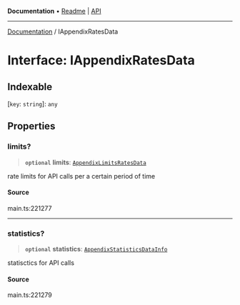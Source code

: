 **Documentation** • [Readme](../README.md) \| [API](../globals.md)

***

[Documentation](../README.md) / IAppendixRatesData

# Interface: IAppendixRatesData

## Indexable

 \[`key`: `string`\]: `any`

## Properties

### limits?

> **`optional`** **limits**: [`AppendixLimitsRatesData`](../classes/AppendixLimitsRatesData.md)

rate limits for API calls per a certain period of time

#### Source

main.ts:221277

***

### statistics?

> **`optional`** **statistics**: [`AppendixStatisticsDataInfo`](../classes/AppendixStatisticsDataInfo.md)

statisctics for API calls

#### Source

main.ts:221279
